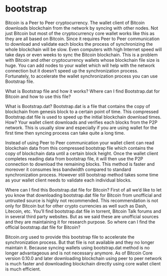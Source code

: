 # bootstrap
Bitcoin is a Peer to Peer cryptocurrency. The wallet client of Bitcoin downloads blockchain from the network by syncing with other nodes. Not just Bitcoin but most of the cryptocurrency core wallet works like this as they are all based on Bitcoin. Since it requires Peer to Peer communication to download and validate each blocks the process of synchronizing the whole blockchain will be slow. Even computers with high Internet speed will take days or even weeks to sync the Bitcoin blockchain. This is a problem with Bitcoin and other cryptocurrency wallets whose blockchain file size is huge. You can add nodes to your wallet which will help with the network connection but it doesn’t speed up the synchronization process. Fortunately, to accelerate the wallet synchronization process you can use Bootstrap file.

What is Bootstrap file and how it works? Where can I find Bootstrap.dat for Bitcoin and how to use this file?

What is Bootstrap.dat?
Bootstrap.dat is a file that contains the copy of blockchain from genesis block to a certain point of time. This compressed Bootstrap.dat file is used to speed up the initial blockchain download times. How? Your wallet client downloads and verifies each blocks from the P2P network. This is usually slow and especially if you are using wallet for the first time then syncing process can take quite a long time.

Instead of using Peer to Peer communication your wallet client can read blockchain data from this compressed bootstrap file which contains the copy of blockchain data until a certain block height. Once the wallet client completes reading data from bootstrap file, it will then use the P2P connection to download the remaining blocks. This method is faster and moreover it consumes less bandwidth compared to standard synchronization process. However still bootstrap method takes some time as your wallet client needs to validate each individual blocks.

Where can I find this Bootstrap.dat file for Bitcoin?
First of all we’d like to let you know that downloading bootstrap.dat file for Bitcoin from unofficial and untrusted source is highly not recommended. This recommendation is not only for Bitcoin but for other crypto currencies as well such as Dash, Litecoin, etc. You’ll find bootstrap.dat file in torrent, Bitcoin Talk forums and in several third party websites. But as we said these are unofficial sources and they are maintaining it for research purpose. So where can I find the official bootstrap.dat file for Bitcoin?

Bitcoin.org used to provide this bootstrap file to accelerate the synchronization process. But that file is not available and they no longer maintain it. Because syncing wallets using bootstrap.dat method is no longer advantageous and is not necessary anymore. As of Bitcoin Core version 0.10.0 and later downloading blockchain using peer to peer network is much faster and downloading blockchain directly using core wallet client is much efficient.

